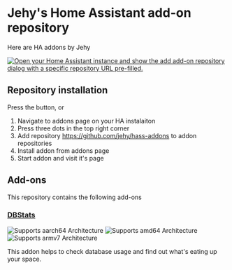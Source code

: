 # Jehy's Home Assistant add-on repository

Here are HA addons by Jehy

[![Open your Home Assistant instance and show the add add-on repository dialog with a specific repository URL pre-filled.](https://my.home-assistant.io/badges/supervisor_add_addon_repository.svg)](https://my.home-assistant.io/redirect/supervisor_add_addon_repository/?repository_url=https%3A%2F%2Fgithub.com%2Fjehy%2Fhass-addons)

## Repository installation

Press the button, or
1. Navigate to addons page on your HA instalaiton
2. Press three dots in the top right corner
3. Add repository https://github.com/jehy/hass-addons to addon repositories
4. Install addon from addons page
5. Start addon and visit it's page

## Add-ons

This repository contains the following add-ons

### [DBStats](./dbstats)

![Supports aarch64 Architecture][aarch64-shield]
![Supports amd64 Architecture][amd64-shield]
![Supports armv7 Architecture][armv7-shield]

This addon helps to check database usage and find out what's eating up your space.

[aarch64-shield]: https://img.shields.io/badge/aarch64-yes-green.svg
[amd64-shield]: https://img.shields.io/badge/amd64-yes-green.svg
[armv7-shield]: https://img.shields.io/badge/armv7-yes-green.svg
